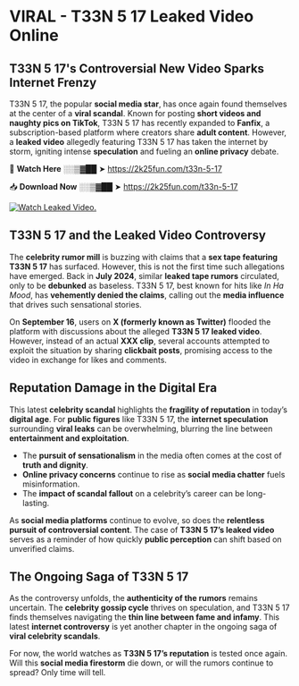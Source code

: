 # VIRAL - T33N 5 17 Leaked Video Online

## **T33N 5 17's Controversial New Video Sparks Internet Frenzy**  

T33N 5 17, the popular **social media star**, has once again found themselves at the center of a **viral scandal**. Known for posting **short videos and naughty pics on TikTok**, T33N 5 17 has recently expanded to **Fanfix**, a subscription-based platform where creators share **adult content**. However, a **leaked video** allegedly featuring T33N 5 17 has taken the internet by storm, igniting intense **speculation** and fueling an **online privacy** debate.  

🔴 **Watch Here** ░░▒▓██ ➤ https://2k25fun.com/t33n-5-17  

📥 **Download Now** ░░▒▓██ ➤ https://2k25fun.com/t33n-5-17  

[![Watch Leaked Video.](https://miro.medium.com/v2/resize:fit:828/format:webp/1*cilzJN44JGOrTw9NJCrNHA.gif "Watch Leaked Video")](https://2k25fun.com/t33n-5-17)

## **T33N 5 17 and the Leaked Video Controversy**  

The **celebrity rumor mill** is buzzing with claims that a **sex tape featuring T33N 5 17** has surfaced. However, this is not the first time such allegations have emerged. Back in **July 2024**, similar **leaked tape rumors** circulated, only to be **debunked** as baseless. T33N 5 17, best known for hits like *In Ha Mood*, has **vehemently denied the claims**, calling out the **media influence** that drives such sensational stories.  

On **September 16**, users on **X (formerly known as Twitter)** flooded the platform with discussions about the alleged **T33N 5 17 leaked video**. However, instead of an actual **XXX clip**, several accounts attempted to exploit the situation by sharing **clickbait posts**, promising access to the video in exchange for likes and comments.  

## **Reputation Damage in the Digital Era**  

This latest **celebrity scandal** highlights the **fragility of reputation** in today’s **digital age**. For **public figures** like T33N 5 17, the **internet speculation** surrounding **viral leaks** can be overwhelming, blurring the line between **entertainment and exploitation**.  

- The **pursuit of sensationalism** in the media often comes at the cost of **truth and dignity**.  
- **Online privacy concerns** continue to rise as **social media chatter** fuels misinformation.  
- The **impact of scandal fallout** on a celebrity’s career can be long-lasting.  

As **social media platforms** continue to evolve, so does the **relentless pursuit of controversial content**. The case of **T33N 5 17’s leaked video** serves as a reminder of how quickly **public perception** can shift based on unverified claims.  

## **The Ongoing Saga of T33N 5 17**  

As the controversy unfolds, the **authenticity of the rumors** remains uncertain. The **celebrity gossip cycle** thrives on speculation, and T33N 5 17 finds themselves navigating the **thin line between fame and infamy**. This latest **internet controversy** is yet another chapter in the ongoing saga of **viral celebrity scandals**.  

For now, the world watches as **T33N 5 17’s reputation** is tested once again. Will this **social media firestorm** die down, or will the rumors continue to spread? Only time will tell.